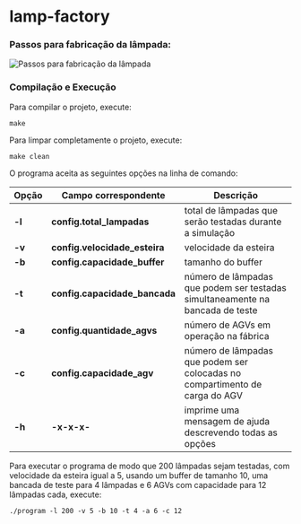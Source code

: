 # lamp-factory

### Passos para fabricação da lâmpada:
![Passos para fabricação da lâmpada](https://raw.githubusercontent.com/rafaelbcastilhos/lamp-factory/main/steps.png)


### Compilação e Execução

Para compilar o projeto, execute:

    make

Para limpar completamente o projeto, execute:

    make clean

O programa aceita as seguintes opções na linha de comando:

|**Opção**| **Campo correspondente**| **Descrição**|
|--|--|--|
|**-l**| **config.total_lampadas**|total de lâmpadas que serão testadas durante a simulação|
| **-v** | **config.velocidade_esteira** | velocidade da esteira |
|**-b**| **config.capacidade_buffer**|tamanho do buffer|
|**-t**|**config.capacidade_bancada**|número de lâmpadas que podem ser testadas simultaneamente na bancada de teste|
|**-a**|**config.quantidade_agvs**|número de AGVs em operação na fábrica|
|**-c**|**config.capacidade_agv**|número de lâmpadas que podem ser colocadas no compartimento de carga do AGV|
|**-h**|**-x-x-x-**|imprime uma mensagem de ajuda descrevendo todas as opções|
  
Para executar o programa de modo que 200 lâmpadas sejam testadas, com velocidade da esteira igual a 5, usando um buffer de tamanho 10, uma bancada de teste para 4 lâmpadas e 6 AGVs com capacidade para 12 lâmpadas cada, execute:

    ./program -l 200 -v 5 -b 10 -t 4 -a 6 -c 12

